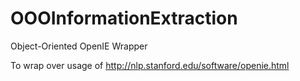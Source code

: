 # OOOInformationExtraction
Object-Oriented OpenIE Wrapper


To wrap over usage of http://nlp.stanford.edu/software/openie.html
